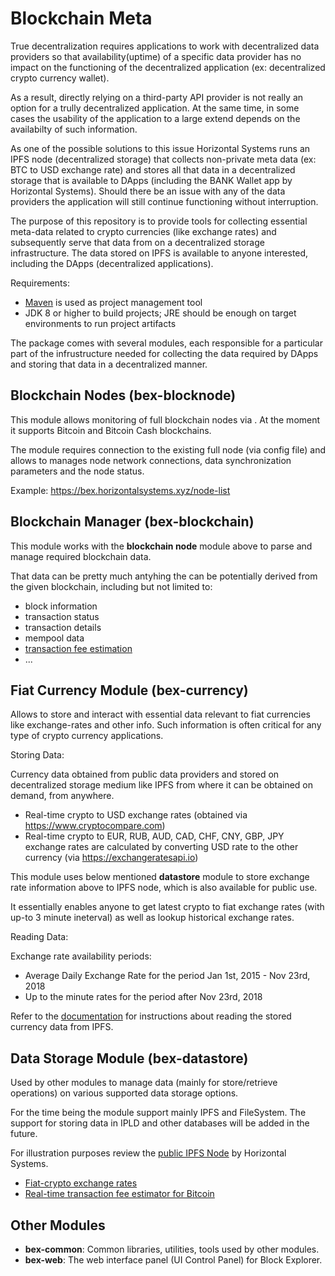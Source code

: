 # Blockchain Meta

True decentralization requires applications to work with decentralized data providers so that availability(uptime) of a specific data provider has no impact on the functioning of the decentralized application (ex: decentralized crypto currency wallet).

As a result, directly relying on a third-party API provider is not really an option for a trully decentralized application. At the same time, in some cases the usability of the application to a large extend depends on the availabilty of such information.

As one of the possible solutions to this issue Horizontal Systems runs an IPFS node (decentralized storage) that collects non-private meta data (ex: BTC to USD exchange rate) and stores all that data in a decentralized storage that is available to  DApps (including the BANK Wallet app by Horizontal Systems). Should there be an issue with any of the data providers the application will still continue functioning without interruption.

The purpose of this repository is to provide tools for collecting essential meta-data related to crypto currencies (like exchange rates) and subsequently serve that data from on a decentralized storage infrastructure. The data stored on IPFS is available to anyone interested, including the DApps (decentralized applications).

Requirements:

- [Maven](http://maven.apache.org/) is used as project management tool
- JDK 8 or higher to build projects; JRE should be enough on target environments to run project artifacts

The package comes with several modules, each responsible for a particular part of the infrustructure needed for collecting the data required by DApps and storing that data in a decentralized manner.

## Blockchain Nodes (bex-blocknode)

This module allows monitoring of full blockchain nodes via . At the moment it supports Bitcoin and Bitcoin Cash blockchains.

The module requires connection to the existing full node (via config file) and allows to manages node network connections, data synchronization parameters and the node status.

Example: https://bex.horizontalsystems.xyz/node-list
        
## Blockchain Manager (bex-blockchain)

This module works with the **blockchain node** module above to parse and manage required blockchain data. 

That data can be pretty much antyhing the can be potentially derived from the given blockchain, including but not limited to:

- block information
- transaction status
- transaction details
- mempool data
- [transaction fee estimation](https://ipfs.horizontalsystems.xyz/ipns/Qmd4Gv2YVPqs6dmSy1XEq7pQRSgLihqYKL2JjK7DMUFPVz/io-hs/data/docs/block-explorer/bex-blockchain-fee.html)
- ...
 
## Fiat Currency Module (bex-currency)

Allows to store and interact with essential data relevant to fiat currencies like exchange-rates and other info. Such information is often critical for any type of crypto currency applications.

Storing Data:

Currency data obtained from public data providers and stored on decentralized storage medium like IPFS from where it can be obtained on demand, from anywhere.

- Real-time crypto to USD exchange rates (obtained via https://www.cryptocompare.com)
- Real-time crypto to EUR, RUB, AUD, CAD, CHF, CNY, GBP, JPY exchange rates are calculated by converting USD rate to the other currency (via https://exchangeratesapi.io)

This module uses below mentioned **datastore** module to store exchange rate information above to IPFS node, which is also available for public use. 

It essentially enables anyone to get latest crypto to fiat exchange rates (with up-to 3 minute ineterval) as well as lookup historical exchange rates.

Reading Data:

Exchange rate availability periods:

- Average Daily Exchange Rate for the period Jan 1st, 2015 - Nov 23rd, 2018
- Up to the minute rates for the period after Nov 23rd, 2018

Refer to the [documentation](https://ipfs.horizontalsystems.xyz/ipns/Qmd4Gv2YVPqs6dmSy1XEq7pQRSgLihqYKL2JjK7DMUFPVz/io-hs/data/docs/block-explorer/bex-currency.html) for instructions about reading the stored currency data from IPFS.

## Data Storage Module (bex-datastore)

Used by other modules to manage data (mainly for store/retrieve operations) on various supported data storage options. 

For the time being the module support mainly IPFS and FileSystem. The support for storing data in IPLD and other databases will be added in the future.

For illustration purposes review the [public IPFS Node](https://ipfs.horizontalsystems.xyz/ipns/Qmd4Gv2YVPqs6dmSy1XEq7pQRSgLihqYKL2JjK7DMUFPVz/io-hs/data/docs/block-explorer/index.html) by Horizontal Systems.

- [Fiat-crypto exchange rates](https://ipfs.horizontalsystems.xyz/ipns/Qmd4Gv2YVPqs6dmSy1XEq7pQRSgLihqYKL2JjK7DMUFPVz/io-hs/data/docs/block-explorer/bex-currency.html)
- [Real-time transaction fee estimator for Bitcoin](https://ipfs.horizontalsystems.xyz/ipns/Qmd4Gv2YVPqs6dmSy1XEq7pQRSgLihqYKL2JjK7DMUFPVz/io-hs/data/docs/block-explorer/bex-blockchain-fee.html)
  
## Other Modules
  
- **bex-common**: Common libraries, utilities, tools used by other modules.   
- **bex-web**: The web interface panel (UI Control Panel) for Block Explorer.
